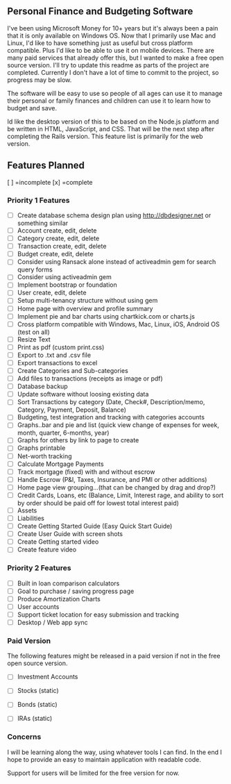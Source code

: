 ## Personal Finance and Budgeting Software

I've been using Microsoft Money for 10+ years but it's always been a pain that it is only available on Windows OS. Now that I primarily use Mac and Linux, I'd like to have something just as useful but cross platform compatible. Plus I'd like to be able to use it on mobile devices. There are many paid services that already offer this, but I wanted to make a free open source version. I'll try to update this readme as parts of the project are completed. Currently I don't have a lot of time to commit to the project, so progress may be slow.

The software will be easy to use so people of all ages can use it to manage their personal or family finances and children can use it to learn how to budget and save.

Id like the desktop version of this to be based on the Node.js platform and be written in HTML, JavaScript, and CSS. That will be the next step after completing the Rails version. This feature list is primarily for the web version.

## Features Planned 
[ ] =incomplete [x] =complete

### Priority 1 Features
- [ ] Create database schema design plan using http://dbdesigner.net or something similar
- [ ] Account create, edit, delete
- [ ] Category create, edit, delete
- [ ] Transaction create, edit, delete
- [ ] Budget create, edit, delete
- [ ] Consider using Ransack alone instead of activeadmin gem for search query forms
- [ ] Consider using activeadmin gem
- [ ] Implement bootstrap or foundation
- [ ] User create, edit, delete
- [ ] Setup multi-tenancy structure without using gem
- [ ] Home page with overview and profile summary
- [ ] Implement pie and bar charts using chartkick.com or charts.js
- [ ] Cross platform compatible with Windows, Mac, Linux, iOS, Android OS (test on all)
- [ ] Resize Text
- [ ] Print as pdf (custom print.css)
- [ ] Export to .txt and .csv file
- [ ] Export transactions to excel
- [ ] Create Categories and Sub-categories
- [ ] Add files to transactions (receipts as image or pdf)
- [ ] Database backup
- [ ] Update software without loosing existing data
- [ ] Sort Transactions by category (Date, Check#, Description/memo, Category, Payment, Deposit, Balance)
- [ ] Budgeting, test integration and tracking with categories accounts
- [ ] Graphs..bar and pie and list (quick view change of expenses for week, month, quarter, 6-months, year)
- [ ] Graphs for others by link to page to create
- [ ] Graphs printable
- [ ] Net-worth tracking
- [ ] Calculate Mortgage Payments
- [ ] Track mortgage (fixed) with and without escrow
- [ ] Handle Escrow (P&I, Taxes, Insurance, and PMI or other additions)
- [ ] Home page view grouping...(that can be changed by drag and drop?)
- [ ] Credit Cards, Loans, etc (Balance, Limit, Interest rage, and ability to sort by order should be paid off for lowest total interest paid)
- [ ] Assets
- [ ] Liabilities 
- [ ] Create Getting Started Guide (Easy Quick Start Guide)
- [ ] Create User Guide with screen shots
- [ ] Create Getting started video
- [ ] Create feature video

### Priority 2 Features
- [ ] Built in loan comparison calculators
- [ ] Goal to purchase / saving progress page
- [ ] Produce Amortization Charts
- [ ] User accounts
- [ ] Support ticket location for easy submission and tracking
- [ ] Desktop / Web app sync

### Paid Version
The following features might be released in a paid version if not in the free open source version.

- [ ] Investment Accounts
- [ ] Stocks (static)
- [ ] Bonds (static)
- [ ] IRAs (static)


### Concerns
I will be learning along the way, using whatever tools I can find. In the end I hope to provide an easy to maintain application with readable code.

Support for users will be limited for the free version for now.